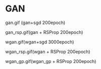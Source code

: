# GAN

gan.gif (gan+sgd 200epoch)

gan_rsp.gif(gan + RSProp 200epoch)

wgan.gif(wgan+sgd 3000epoch)

wgan_rsp.gif(wgan + RSProp 200epoch)

wgan_gp.gif(wgan_gp + RSProp 200epoch)